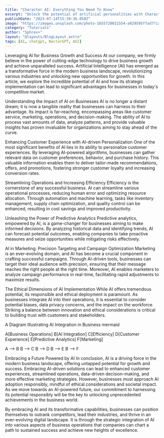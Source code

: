 ```yaml
---
title: "Character AI: Everything You Need To Know"
excerpt: "Unlock the potential of artificial personalities with Character AI. Discover how this innovative technology is revolutionizing various industries and explore its applications. Learn more about the development, benefits, and challenges of Character AI in this comprehensive article."
publishDate: "2023-07-14T15:39:36.050Z"
image: "https://images.unsplash.com/photo-1655720031554-a929595ffad7?ixlib=rb-4.0.3&ixid=MnwxMjA3fDB8MHxwaG90by1wYWdlfHx8fGVufDB8fHx8&auto=format&fit=crop&w=580&q=80"
category: "Tutorials"
author: "Sphrex+"
layout: "@layouts/BlogLayout.astro"
tags: [AI, chatgpt, NectarGPT, AGI]
---
```


Leveraging AI for Business Growth and Success
At our company, we firmly believe in the power of cutting-edge technology to drive business growth and achieve unparalleled success. Artificial Intelligence (AI) has emerged as a transformative force in the modern business landscape, revolutionizing various industries and unlocking new opportunities for growth. In this article, we explore the incredible potential of AI and how its strategic implementation can lead to significant advantages for businesses in today's competitive market.

Understanding the Impact of AI on Businesses
AI is no longer a distant dream; it is now a tangible reality that businesses can harness to their advantage. Its impact is far-reaching, encompassing areas like customer service, marketing, operations, and decision-making. The ability of AI to process vast amounts of data, analyze patterns, and provide valuable insights has proven invaluable for organizations aiming to stay ahead of the curve.

Enhancing Customer Experience with AI-driven Personalization
One of the most significant benefits of AI lies in its ability to personalize customer experiences. By leveraging AI-powered algorithms, businesses can gather relevant data on customer preferences, behavior, and purchase history. This valuable information enables them to deliver tailor-made recommendations, offers, and promotions, fostering stronger customer loyalty and increasing conversion rates.

Streamlining Operations and Increasing Efficiency
Efficiency is the cornerstone of any successful business. AI can streamline various operational processes, reducing human error and optimizing resource allocation. Through automation and machine learning, tasks like inventory management, supply chain optimization, and quality control can be enhanced, resulting in cost savings and improved productivity.

Unleashing the Power of Predictive Analytics
Predictive analytics, empowered by AI, is a game-changer for businesses aiming to make informed decisions. By analyzing historical data and identifying trends, AI can forecast potential outcomes, enabling companies to take proactive measures and seize opportunities while mitigating risks effectively.

AI in Marketing: Precision Targeting and Campaign Optimization
Marketing is an ever-evolving domain, and AI has become a crucial component in crafting successful campaigns. Through AI-driven tools, businesses can target their ideal audience with precision, ensuring that their message reaches the right people at the right time. Moreover, AI enables marketers to analyze campaign performance in real-time, facilitating rapid adjustments to maximize results.

The Ethical Dimensions of AI Implementation
While AI offers tremendous potential, its responsible and ethical deployment is paramount. As businesses integrate AI into their operations, it is essential to consider potential biases, data privacy concerns, and the impact on the workforce. Striking a balance between innovation and ethical considerations is critical to building trust with customers and stakeholders.

A Diagram Illustrating AI Integration in Business
mermaid

  A[Business Operations]
  B[AI Integration]
  C[Efficiency]
  D[Customer Experience]
  E[Predictive Analytics]
  F[Marketing]
  
  A --> B
  B --> C
  B --> D
  B --> E
  B --> F
  
Embracing a Future Powered by AI
In conclusion, AI is a driving force in the modern business landscape, offering untapped potential for growth and success. Embracing AI-driven solutions can lead to enhanced customer experiences, streamlined operations, data-driven decision-making, and more effective marketing strategies. However, businesses must approach AI adoption responsibly, mindful of ethical considerations and societal impact. As we move towards an AI-powered future, our commitment to harnessing its potential responsibly will be the key to unlocking unprecedented achievements in the business world.

By embracing AI and its transformative capabilities, businesses can position themselves to outrank competitors, lead their industries, and thrive in an ever-evolving digital landscape. It is through the strategic integration of AI into various aspects of business operations that companies can chart a path to sustained success and achieve new heights of excellence.